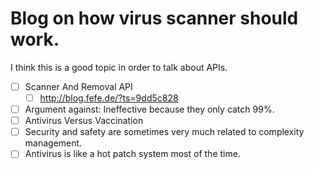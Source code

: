 # Blog on how virus scanner should work.
I think this is a good topic in order to talk about APIs.
* [ ] Scanner And Removal API
    * [ ] http://blog.fefe.de/?ts=9dd5c828
* [ ] Argument against: Ineffective because they only catch 99%.
* [ ] Antivirus Versus Vaccination
* [ ] Security and safety are sometimes very much related to complexity management.
* [ ] Antivirus is like a hot patch system most of the time.